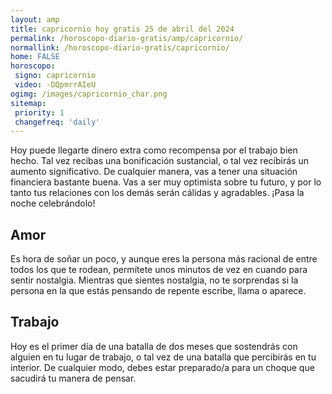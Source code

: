 ```yaml
---
layout: amp
title: capricornio hoy gratis 25 de abril del 2024 
permalink: /horoscopo-diario-gratis/amp/capricornio/
normallink: /horoscopo-diario-gratis/capricornio/
home: FALSE
horoscopo:
 signo: capricornio
 video: -DQpmrrAIeU
ogimg: /images/capricornio_char.png
sitemap:
 priority: 1
 changefreq: 'daily'
---
```



Hoy puede llegarte dinero extra como recompensa por el trabajo bien hecho. Tal vez recibas una bonificación sustancial, o tal vez recibirás un aumento significativo. De cualquier manera, vas a tener una situación financiera bastante buena. Vas a ser muy optimista sobre tu futuro, y por lo tanto tus relaciones con los demás serán cálidas y agradables. ¡Pasa la noche celebrándolo!

## Amor

Es hora de soñar un poco, y aunque eres la persona más racional de entre todos los que te rodean, permítete unos minutos de vez en cuando para sentir nostalgia. Mientras que sientes nostalgia, no te sorprendas si la persona en la que estás pensando de repente escribe, llama o aparece.

## Trabajo

Hoy es el primer día de una batalla de dos meses que sostendrás con alguien en tu lugar de trabajo, o tal vez de una batalla que percibirás en tu interior. De cualquier modo, debes estar preparado/a para un choque que sacudirá tu manera de pensar.